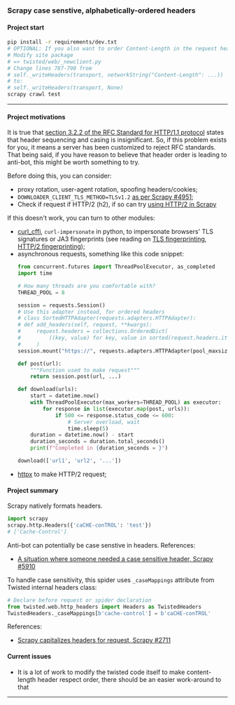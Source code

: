 ### Scrapy case senstive, alphabetically-ordered headers

#### Project start
```bash
pip install -r requirements/dev.txt
# OPTIONAL: If you also want to order Content-Length in the request headers,
# Modify site package
# => twisted/web/_newclient.py
# Change lines 787-790 from 
# self._writeHeaders(transport, networkString("Content-Length": ...))
# to: 
# self._writeHeaders(transport, None)
scrapy crawl test
```

----

#### Project motivations

It is true that [section 3.2.2 of the RFC Standard for HTTP/1.1 protocol](https://www.rfc-editor.org/rfc/rfc7230#section-3.2.2) states that header sequencing and casing is insignificant. So, if this problem exists for you, it means a server has been customized to reject RFC standards. That being said, if you have reason to believe that header order is leading to anti-bot, this might be worth something to try.

Before doing this, you can consider:
- proxy rotation, user-agent rotation, spoofing headers/cookies;
- `DOWNLOADER_CLIENT_TLS_METHOD=TLSv1.2` [as per Scrapy #4951](https://github.com/scrapy/scrapy/issues/4951);
- Check if request if HTTP/2 (h2), if so can try [using HTTP/2 in Scrapy](https://docs.scrapy.org/en/latest/topics/settings.html#download-handlers-base)

If this doesn't work, you can turn to other modules:
- [curl_cffi](https://github.com/yifeikong/curl_cffi), `curl-impersonate` in python, to impersonate browsers' TLS signatures or JA3 fingerprints (see reading on [TLS fingerprinting](https://lwthiker.com/networks/2022/06/17/tls-fingerprinting.html), [HTTP/2 fingerprinting](https://lwthiker.com/networks/2022/06/17/http2-fingerprinting.html));
- asynchronous requests, something like this code snippet:
    ```python
    from concurrent.futures import ThreadPoolExecutor, as_completed
    import time

    # How many threads are you comfortable with?
    THREAD_POOL = 8

    session = requests.Session()
    # Use this adapter instead, for ordered headers
    # class SortedHTTPAdapter(requests.adapters.HTTPAdapter):
    # def add_headers(self, request, **kwargs):
    #     request.headers = collections.OrderedDict(
    #         ((key, value) for key, value in sorted(request.headers.items()))
    #     )
    session.mount("https://", requests.adapters.HTTPAdapter(pool_maxsize=THREAD_POOL, max_retries=3, pool_block=True))

    def post(url):
        """Function used to make request"""
        return session.post(url, ...)

    def download(urls):
        start = datetime.now()
        with ThreadPoolExecutor(max_workers=THREAD_POOL) as executor:
            for response in list(executor.map(post, urls)):
                if 500 <= response.status_code <= 600:
                    # Server overload, wait
                    time.sleep(5)
        duration = datetime.now() - start
        duration_seconds = duration.total_seconds()
        print(f"Completed in {duration_seconds = }")
    
    download(['url1', 'url2', '...'])
    ```
- [httpx](https://github.com/encode/httpx) to make HTTP/2 request;

#### Project summary

Scrapy natively formats headers.
```python
import scrapy
scrapy.http.Headers({'caCHE-conTROL': 'test'})
# ['Cache-Control']
```

Anti-bot can potentially be case senstive in headers.
References:
- [A situation where someone needed a case sensitive header, Scrapy #5910](https://github.com/scrapy/scrapy/issues/5910)

To handle case sensitivity, this spider uses `_caseMappings` attribute from Twisted internal headers class:
```python
# Declare before request or spider declaration
from twisted.web.http_headers import Headers as TwistedHeaders
TwistedHeaders._caseMappings[b'cache-control'] = b'caCHE-conTROL'
```
References:
- [Scrapy capitalizes headers for request, Scrapy #2711](https://github.com/scrapy/scrapy/issues/2711)

#### Current issues

- It is a lot of work to modify the twisted code itself to make content-length header respect order, there should be an easier work-around to that

----